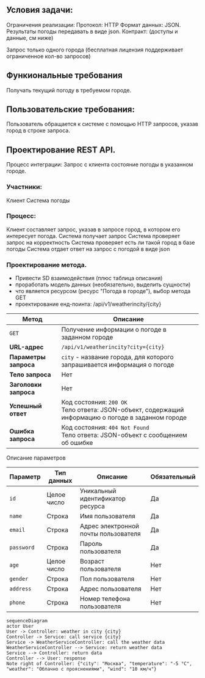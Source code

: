 ## Условия задачи:
Ограничения реализации:
Протокол: HTTP
Формат данных: JSON.
Результаты погоды передавать в виде json.
Контракт: (доступы и данные, см ниже)

Запрос только одного города (бесплатная лицензия поддерживает ограниченное кол-во запросов)

## Функиональные требования
Получать текущий погоду в требуемом городе.

## Пользовательские требования:
Пользователь обращается к системе с помощью HTTP запросов, указав город в строке запроса.

## Проектирование REST API. 
Процесс интеграции: Запрос с клиента состояние погоды в указанном городе.
### Участники:
Клиент
Система погоды

### Процесс:
Клиент составляет запрос, указав в запросе город, в котором его интересует погода.
Система получает запрос
Система проверяет запрос на корректность
Система проверяет есть ли такой город в базе погоды
Система отдает ответ на запрос с погодой в виде json 

### Проектирование метода.

- Привести SD взаимодействия (плюс таблица описания)
- проработать модель данных (необязательно, выделить  сущности)
- что является ресурсом (ресурс "Погода в городе"), выбор метода GET 
- проектирование енд-поинта: /api/v1/weatherincity/{city}


| Метод | Описание |
| --- | --- |
| `GET` | Получение информации о погоде в заданном городе |
| **URL-адрес** | `/api/v1/weatherincity?city={city}` |
| **Параметры запроса** | `city` - название города, для которого запрашивается информация о погоде |
| **Тело запроса** | Нет |
| **Заголовки запроса** | Нет |
| **Успешный ответ** | Код состояния: `200 OK`<br>Тело ответа: JSON-объект, содержащий информацию о погоде в заданном городе |
| **Ошибка запроса** | Код состояния: `404 Not Found`<br>Тело ответа: JSON-объект с сообщением об ошибке |

Описание параметров

| Параметр | Тип данных | Описание | Обязательный |
| --- | --- | --- | --- |
| `id` | Целое число | Уникальный идентификатор ресурса | Да |
| `name` | Строка | Имя пользователя | Да |
| `email` | Строка | Адрес электронной почты пользователя | Да |
| `password` | Строка | Пароль пользователя | Да |
| `age` | Целое число | Возраст пользователя | Нет |
| `gender` | Строка | Пол пользователя | Нет |
| `address` | Строка | Адрес пользователя | Нет |
| `phone` | Строка | Номер телефона пользователя | Нет |

```mermaid
sequenceDiagram
actor User
User -> Controller: weather in city {city}
Controller -> Service: call service {city}
Service -> WeatherServiceController: call the weather data 
WeatherServiceController --> Service: return weather data
Service --> Controller: return data 
Controller --> User: response
Note right of Controller: {"city": "Москва", "temperature": "-5 °C", "weather": "Облачно с прояснениями", "wind": "10 км/ч"}

```
